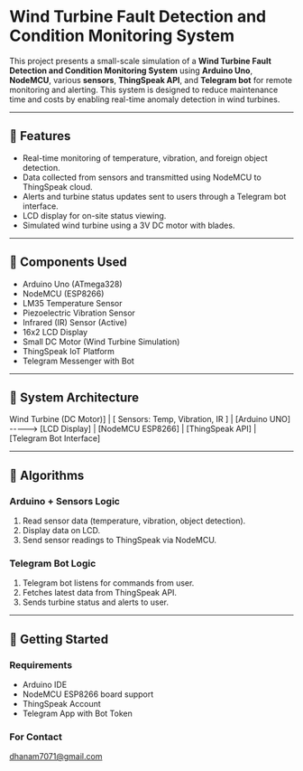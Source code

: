 # Wind Turbine Fault Detection and Condition Monitoring System

This project presents a small-scale simulation of a **Wind Turbine Fault Detection and Condition Monitoring System** using **Arduino Uno**, **NodeMCU**, various **sensors**, **ThingSpeak API**, and **Telegram bot** for remote monitoring and alerting. This system is designed to reduce maintenance time and costs by enabling real-time anomaly detection in wind turbines.

---

## 🔧 Features

- Real-time monitoring of temperature, vibration, and foreign object detection.
- Data collected from sensors and transmitted using NodeMCU to ThingSpeak cloud.
- Alerts and turbine status updates sent to users through a Telegram bot interface.
- LCD display for on-site status viewing.
- Simulated wind turbine using a 3V DC motor with blades.

---

## 🧰 Components Used

- Arduino Uno (ATmega328)
- NodeMCU (ESP8266)
- LM35 Temperature Sensor
- Piezoelectric Vibration Sensor
- Infrared (IR) Sensor (Active)
- 16x2 LCD Display
- Small DC Motor (Wind Turbine Simulation)
- ThingSpeak IoT Platform
- Telegram Messenger with Bot

---

## 📐 System Architecture

Wind Turbine (DC Motor)]
|
[ Sensors: Temp, Vibration, IR ]
|
[Arduino UNO] -----> [LCD Display]
|
[NodeMCU ESP8266]
|
[ThingSpeak API]
|
[Telegram Bot Interface]


---

## 🧠 Algorithms

### Arduino + Sensors Logic
1. Read sensor data (temperature, vibration, object detection).
2. Display data on LCD.
3. Send sensor readings to ThingSpeak via NodeMCU.

### Telegram Bot Logic
1. Telegram bot listens for commands from user.
2. Fetches latest data from ThingSpeak API.
3. Sends turbine status and alerts to user.

---

## 🚀 Getting Started

### Requirements

- Arduino IDE
- NodeMCU ESP8266 board support
- ThingSpeak Account
- Telegram App with Bot Token

### For Contact

dhanam7071@gmail.com
